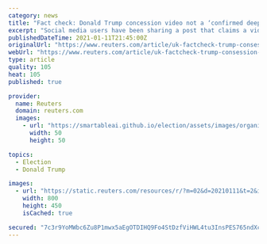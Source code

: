 ```yaml
---
category: news
title: "Fact check: Donald Trump concession video not a ‘confirmed deepfake’"
excerpt: "Social media users have been sharing a post that claims a video in which outgoing president Donald Trump acknowledges President-elect Biden’s victory in the wake of the chaos of the Capitol protests has been confirmed to be a deepfake."
publishedDateTime: 2021-01-11T21:45:00Z
originalUrl: "https://www.reuters.com/article/uk-factcheck-trump-consession-video-deep/fact-check-donald-trump-concession-video-not-a-confirmed-deepfake-idUSKBN29G2NL"
webUrl: "https://www.reuters.com/article/uk-factcheck-trump-consession-video-deep/fact-check-donald-trump-concession-video-not-a-confirmed-deepfake-idUSKBN29G2NL"
type: article
quality: 105
heat: 105
published: true

provider:
  name: Reuters
  domain: reuters.com
  images:
    - url: "https://smartableai.github.io/election/assets/images/organizations/reuters.com-50x50.jpg"
      width: 50
      height: 50

topics:
  - Election
  - Donald Trump

images:
  - url: "https://static.reuters.com/resources/r/?m=02&d=20210111&t=2&i=1547411580&r=LYNXMPEH0A1I1&w=800"
    width: 800
    height: 450
    isCached: true

secured: "7c3r9YoMWbc6Zu8P1mwx5aEgOTDIHQ9Fo4StDzfViHWL4tu3InsPES765ndXc3r+7LZOuXYr7eumMC1IVJRROTi8WzqZGTePcj9NU67VzIclfpTUlSNGdiP2SPqAIXV/ieBUj+OJbhf6VJJvh+4rN8KyUaFuaowJN1UeoDB6tIAgKlHHwqvsnBJ7Vu7kw0hiH6y5l3pOBwgEkeQNEbW/IttiDfyksza4FEWDgn9kbEN+p6VlPsT2LN2qGe6wrZ+JcAOJzkB7p4sUyboosCosaKFZYApQ7KGOkwcEdbkxH9rnDj0FgYFQUjxjj7UJ3ZZCOPcHVibm3cQ3u+jF8JwAe6J19Xr0tbuHORSvVrbMwE4=;O10vmxricchf8U1euPm8bQ=="
---
```


